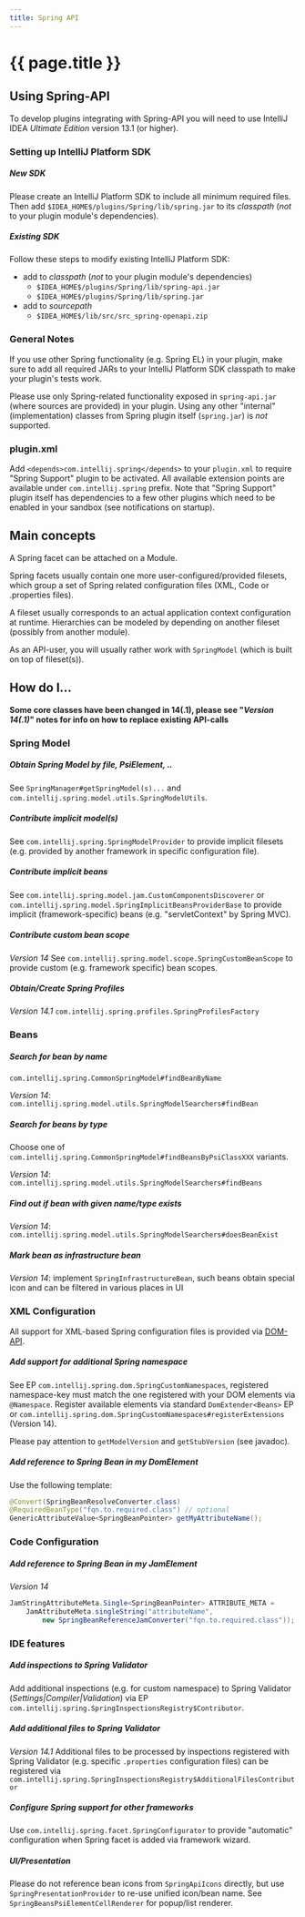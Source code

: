 ```yaml
---
title: Spring API
---
```


<!--
INITIAL_SOURCE http://confluence.jetbrains.com/display/IDEADEV/Spring+API+Guide
-->

# {{ page.title }}


## Using Spring-API
To develop plugins integrating with Spring-API you will need to use IntelliJ IDEA _Ultimate Edition_ version 13.1 (or higher).

### Setting up IntelliJ Platform SDK

##### New SDK
Please create an IntelliJ Platform SDK to include all minimum required files.
Then add `$IDEA_HOME$/plugins/Spring/lib/spring.jar` to its _classpath_ (_not_ to your plugin module's dependencies).

##### Existing SDK
Follow these steps to modify existing IntelliJ Platform SDK:

* add to _classpath_ (_not_ to your plugin module's dependencies)
	* `$IDEA_HOME$/plugins/Spring/lib/spring-api.jar`
	* `$IDEA_HOME$/plugins/Spring/lib/spring.jar`
* add to _sourcepath_
	* `$IDEA_HOME$/lib/src/src_spring-openapi.zip`

### General Notes
If you use other Spring functionality (e.g. Spring EL) in your plugin, make sure to add all required JARs to your IntelliJ Platform SDK classpath to make your plugin's tests work.


Please use only Spring-related functionality exposed in `spring-api.jar` (where   sources are provided) in your plugin. Using any other "internal" (implementation) classes from Spring plugin itself (`spring.jar`) is _not_ supported.

### plugin.xml
Add `<depends>com.intellij.spring</depends>` to your `plugin.xml` to require "Spring Support" plugin to be activated. All available extension points are available under `com.intellij.spring` prefix.
Note that "Spring Support" plugin itself has dependencies to a few other plugins which need to be enabled in your sandbox (see notifications on startup).

## Main concepts
A Spring facet can be attached on a Module.

Spring facets usually contain one more user-configured/provided filesets, which group a set of Spring related configuration files (XML, Code or .properties files).

A fileset usually corresponds to an actual application context configuration at runtime. Hierarchies can be modeled by depending on another fileset (possibly from  another module).

As an API-user, you will usually rather work with ```SpringModel``` (which is built on top of fileset(s)).

## How do I...
**Some core classes have been changed in 14(.1), please see "_Version 14(.1)_" notes for info on how to replace existing API-calls**

### Spring Model

##### Obtain Spring Model by file, PsiElement, ..
See ```SpringManager#getSpringModel(s)...``` and ```com.intellij.spring.model.utils.SpringModelUtils```.

##### Contribute implicit model(s)
See ```com.intellij.spring.SpringModelProvider``` to provide implicit filesets (e.g. provided by another framework in specific configuration file).

##### Contribute implicit beans
See ```com.intellij.spring.model.jam.CustomComponentsDiscoverer``` or ```com.intellij.spring.model.SpringImplicitBeansProviderBase``` to provide implicit (framework-specific) beans (e.g. "servletContext" by Spring MVC).

##### Contribute custom bean scope
_Version 14_
See ```com.intellij.spring.model.scope.SpringCustomBeanScope``` to provide custom (e.g. framework specific) bean scopes.

##### Obtain/Create Spring Profiles
_Version 14.1_
```com.intellij.spring.profiles.SpringProfilesFactory```

### Beans

##### Search for bean by name
```com.intellij.spring.CommonSpringModel#findBeanByName```

_Version 14_: ```com.intellij.spring.model.utils.SpringModelSearchers#findBean```

##### Search for beans by type
Choose one of ```com.intellij.spring.CommonSpringModel#findBeansByPsiClassXXX``` variants.

_Version 14_: ```com.intellij.spring.model.utils.SpringModelSearchers#findBeans```

##### Find out if bean with given name/type exists
_Version 14_: ```com.intellij.spring.model.utils.SpringModelSearchers#doesBeanExist```

##### Mark bean as infrastructure bean
_Version 14_: implement ```SpringInfrastructureBean```, such beans obtain special icon and can be filtered in various places in UI

### XML Configuration
All support for XML-based Spring configuration files is provided via [DOM-API](xml_dom_api.html).

##### Add support for additional Spring namespace
See EP ```com.intellij.spring.dom.SpringCustomNamespaces```, registered namespace-key must match the one registered with your DOM elements via ```@Namespace```.
Register available elements via standard ```DomExtender<Beans>``` EP or ```com.intellij.spring.dom.SpringCustomNamespaces#registerExtensions``` (Version 14).

Please pay attention to ```getModelVersion``` and ```getStubVersion``` (see javadoc).

##### Add reference to Spring Bean in my DomElement
Use the following template:

```java
@Convert(SpringBeanResolveConverter.class)
@RequiredBeanType("fqn.to.required.class") // optional
GenericAttributeValue<SpringBeanPointer> getMyAttributeName();
```


### Code Configuration

##### Add reference to Spring Bean in my JamElement
_Version 14_

```java
JamStringAttributeMeta.Single<SpringBeanPointer> ATTRIBUTE_META =
    JamAttributeMeta.singleString("attributeName",
        new SpringBeanReferenceJamConverter("fqn.to.required.class"));
```

### IDE features

##### Add inspections to Spring Validator
Add additional inspections (e.g. for custom namespace) to Spring Validator (*Settings|Compiler|Validation*) via EP ```com.intellij.spring.SpringInspectionsRegistry$Contributor```.

##### Add additional files to Spring Validator
_Version 14.1_
Additional files to be processed by inspections registered with Spring Validator (e.g. specific ```.properties``` configuration files) can be registered via  ```com.intellij.spring.SpringInspectionsRegistry$AdditionalFilesContributor```

##### Configure Spring support for other frameworks
Use ```com.intellij.spring.facet.SpringConfigurator``` to provide "automatic" configuration when Spring facet is added via framework wizard.

##### UI/Presentation
Please do not reference bean icons from ```SpringApiIcons``` directly, but use ```SpringPresentationProvider``` to re-use unified icon/bean name. See ```SpringBeansPsiElementCellRenderer``` for popup/list renderer.
